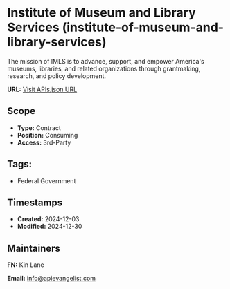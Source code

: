 # Institute of Museum and Library Services (institute-of-museum-and-library-services)
The mission of IMLS is to advance, support, and empower America's museums, libraries, and related organizations through grantmaking, research, and policy development.

**URL:** [Visit APIs.json URL](
https://raw.githubusercontent.com/api-evangelist/institute-of-museum-and-library-services/refs/heads/main/apis.yml)

## Scope

- **Type:** Contract 
- **Position:** Consuming 
- **Access:** 3rd-Party 

## Tags:

 - Federal Government

## Timestamps

- **Created:** 2024-12-03 
- **Modified:** 2024-12-30 

## Maintainers

**FN:** Kin Lane

**Email:** info@apievangelist.com

